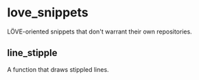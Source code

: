 # love_snippets
LÖVE-oriented snippets that don't warrant their own repositories.


## line_stipple
A function that draws stippled lines.
